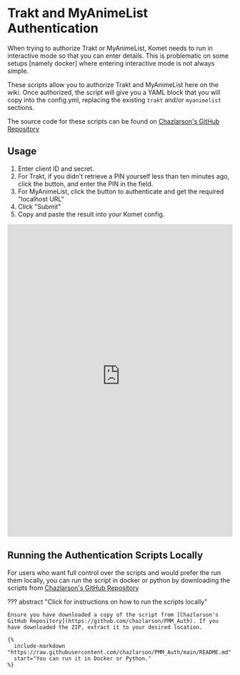 # Trakt and MyAnimeList Authentication

When trying to authorize Trakt or MyAnimeList, Komet needs to run in interactive mode so that you can enter details. This is problematic on some setups [namely docker] where entering interactive mode is not always simple.

These scripts allow you to authorize Trakt and MyAnimeList here on the wiki. Once authorized, the script will give you a YAML block that you will copy into the config.yml, replacing the existing `trakt` and/or `myanimelist` sections.

The source code for these scripts can be found on [Chazlarson's GitHub Repository](https://github.com/chazlarson/PMM_Auth)
## Usage

1.  Enter client ID and secret.
2.  For Trakt, if you didn't retrieve a PIN yourself less than ten minutes ago, click the button, and enter the PIN in the field.
3.  For MyAnimeList, click the button to authenticate and get the required "localhost URL"
4.  Click "Submit"
5.  Copy and paste the result into your Komet config.

<iframe src="https://pmm-auth-8e685ca9b226.herokuapp.com/" width="100%" height="700" style="border:0px solid black;"></iframe>

## Running the Authentication Scripts Locally

For users who want full control over the scripts and would prefer the run them locally, you can run the script in docker or python by downloading the scripts from [Chazlarson's GitHub Repository](https://github.com/chazlarson/PMM_Auth)

??? abstract "Click for instructions on how to run the scripts locally"

    Ensure you have downloaded a copy of the script from [Chazlarson's GitHub Repository](https://github.com/chazlarson/PMM_Auth). If you have downloaded the ZIP, extract it to your desired location.

    {%    
      include-markdown "https://raw.githubusercontent.com/chazlarson/PMM_Auth/main/README.md"
      start="You can run it in Docker or Python."
    %}
    
